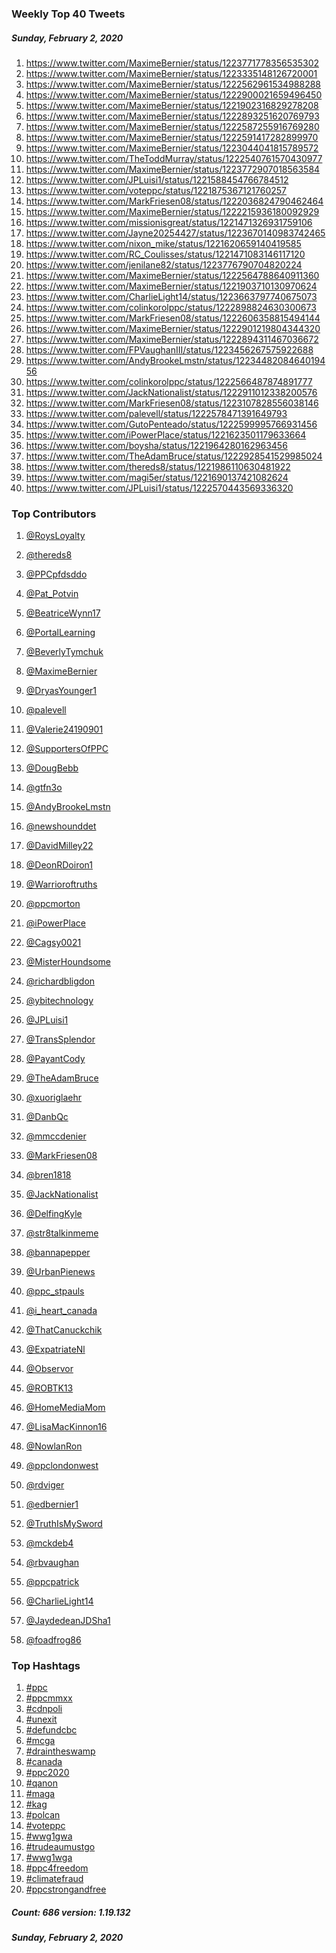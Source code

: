 ### Weekly Top 40 Tweets
##### Sunday, February 2, 2020
 1) https://www.twitter.com/MaximeBernier/status/1223771778356535302
 2) https://www.twitter.com/MaximeBernier/status/1223335148126720001
 3) https://www.twitter.com/MaximeBernier/status/1222562961534988288
 4) https://www.twitter.com/MaximeBernier/status/1222900021659496450
 5) https://www.twitter.com/MaximeBernier/status/1221902316829278208
 6) https://www.twitter.com/MaximeBernier/status/1222893251620769793
 7) https://www.twitter.com/MaximeBernier/status/1222587255916769280
 8) https://www.twitter.com/MaximeBernier/status/1222591417282899970
 9) https://www.twitter.com/MaximeBernier/status/1223044041815789572
10) https://www.twitter.com/TheToddMurray/status/1222540761570430977
11) https://www.twitter.com/MaximeBernier/status/1223772907018563584
12) https://www.twitter.com/JPLuisi1/status/1221588454766784512
13) https://www.twitter.com/voteppc/status/1221875367121760257
14) https://www.twitter.com/MarkFriesen08/status/1222036824790462464
15) https://www.twitter.com/MaximeBernier/status/1222215936180092929
16) https://www.twitter.com/missionisgreat/status/1221471326931759106
17) https://www.twitter.com/Jayne20254427/status/1223670140983742465
18) https://www.twitter.com/nixon_mike/status/1221620659140419585
19) https://www.twitter.com/RC_Coulisses/status/1221471083146117120
20) https://www.twitter.com/jenilane82/status/1223776790704820224
21) https://www.twitter.com/MaximeBernier/status/1222564788640911360
22) https://www.twitter.com/MaximeBernier/status/1221903710130970624
23) https://www.twitter.com/CharlieLight14/status/1223663797740675073
24) https://www.twitter.com/colinkorolppc/status/1222898824630300673
25) https://www.twitter.com/MarkFriesen08/status/1222606358815494144
26) https://www.twitter.com/MaximeBernier/status/1222901219804344320
27) https://www.twitter.com/MaximeBernier/status/1222894311467036672
28) https://www.twitter.com/FPVaughanIII/status/1223456267575922688
29) https://www.twitter.com/AndyBrookeLmstn/status/1223448208464019456
30) https://www.twitter.com/colinkorolppc/status/1222566487874891777
31) https://www.twitter.com/JackNationalist/status/1222911012338200576
32) https://www.twitter.com/MarkFriesen08/status/1223107828556038146
33) https://www.twitter.com/palevell/status/1222578471391649793
34) https://www.twitter.com/GutoPenteado/status/1222599995766931456
35) https://www.twitter.com/iPowerPlace/status/1221623501179633664
36) https://www.twitter.com/boysha/status/1221964280162963456
37) https://www.twitter.com/TheAdamBruce/status/1222928541529985024
38) https://www.twitter.com/thereds8/status/1221986110630481922
39) https://www.twitter.com/magi5er/status/1221690137421082624
40) https://www.twitter.com/JPLuisi1/status/1222570443569336320

### Top Contributors
  1) [@RoysLoyalty](https://www.twitter.com/RoysLoyalty)
  2) [@thereds8](https://www.twitter.com/thereds8)
  3) [@PPCpfdsddo](https://www.twitter.com/PPCpfdsddo)
  4) [@Pat_Potvin](https://www.twitter.com/Pat_Potvin)
  5) [@BeatriceWynn17](https://www.twitter.com/BeatriceWynn17)
  6) [@PortalLearning](https://www.twitter.com/PortalLearning)
  7) [@BeverlyTymchuk](https://www.twitter.com/BeverlyTymchuk)
  8) [@MaximeBernier](https://www.twitter.com/MaximeBernier)
  9) [@DryasYounger1](https://www.twitter.com/DryasYounger1)
 10) [@palevell](https://www.twitter.com/palevell)

 11) [@Valerie24190901](https://www.twitter.com/Valerie24190901)
 12) [@SupportersOfPPC](https://www.twitter.com/SupportersOfPPC)
 13) [@DougBebb](https://www.twitter.com/DougBebb)
 14) [@gtfn3o](https://www.twitter.com/gtfn3o)
 15) [@AndyBrookeLmstn](https://www.twitter.com/AndyBrookeLmstn)
 16) [@newshounddet](https://www.twitter.com/newshounddet)
 17) [@DavidMilley22](https://www.twitter.com/DavidMilley22)
 18) [@DeonRDoiron1](https://www.twitter.com/DeonRDoiron1)
 19) [@Warrioroftruths](https://www.twitter.com/Warrioroftruths)
 20) [@ppcmorton](https://www.twitter.com/ppcmorton)

 21) [@iPowerPlace](https://www.twitter.com/iPowerPlace)
 22) [@Cagsy0021](https://www.twitter.com/Cagsy0021)
 23) [@MisterHoundsome](https://www.twitter.com/MisterHoundsome)
 24) [@richardbligdon](https://www.twitter.com/richardbligdon)
 25) [@ybitechnology](https://www.twitter.com/ybitechnology)
 26) [@JPLuisi1](https://www.twitter.com/JPLuisi1)
 27) [@TransSplendor](https://www.twitter.com/TransSplendor)
 28) [@PayantCody](https://www.twitter.com/PayantCody)
 29) [@TheAdamBruce](https://www.twitter.com/TheAdamBruce)
 30) [@xuoriglaehr](https://www.twitter.com/xuoriglaehr)

 31) [@DanbQc](https://www.twitter.com/DanbQc)
 32) [@mmccdenier](https://www.twitter.com/mmccdenier)
 33) [@MarkFriesen08](https://www.twitter.com/MarkFriesen08)
 34) [@bren1818](https://www.twitter.com/bren1818)
 35) [@JackNationalist](https://www.twitter.com/JackNationalist)
 36) [@DelfingKyle](https://www.twitter.com/DelfingKyle)
 37) [@str8talkinmeme](https://www.twitter.com/str8talkinmeme)
 38) [@bannapepper](https://www.twitter.com/bannapepper)
 39) [@UrbanPienews](https://www.twitter.com/UrbanPienews)
 40) [@ppc_stpauls](https://www.twitter.com/ppc_stpauls)

 41) [@i_heart_canada](https://www.twitter.com/i_heart_canada)
 42) [@ThatCanuckchik](https://www.twitter.com/ThatCanuckchik)
 43) [@ExpatriateNl](https://www.twitter.com/ExpatriateNl)
 44) [@Observor](https://www.twitter.com/Observor)
 45) [@ROBTK13](https://www.twitter.com/ROBTK13)
 46) [@HomeMediaMom](https://www.twitter.com/HomeMediaMom)
 47) [@LisaMacKinnon16](https://www.twitter.com/LisaMacKinnon16)
 48) [@NowlanRon](https://www.twitter.com/NowlanRon)
 49) [@ppclondonwest](https://www.twitter.com/ppclondonwest)
 50) [@rdviger](https://www.twitter.com/rdviger)

 51) [@edbernier1](https://www.twitter.com/edbernier1)
 52) [@TruthIsMySword](https://www.twitter.com/TruthIsMySword)
 53) [@mckdeb4](https://www.twitter.com/mckdeb4)
 54) [@rbvaughan](https://www.twitter.com/rbvaughan)
 55) [@ppcpatrick](https://www.twitter.com/ppcpatrick)
 56) [@CharlieLight14](https://www.twitter.com/CharlieLight14)
 57) [@JaydedeanJDSha1](https://www.twitter.com/JaydedeanJDSha1)
 58) [@foadfrog86](https://www.twitter.com/foadfrog86)


### Top Hashtags

  1) [#ppc](https://www.twitter.com/hashtag/ppc)
  2) [#ppcmmxx](https://www.twitter.com/hashtag/ppcmmxx)
  3) [#cdnpoli](https://www.twitter.com/hashtag/cdnpoli)
  4) [#unexit](https://www.twitter.com/hashtag/unexit)
  5) [#defundcbc](https://www.twitter.com/hashtag/defundcbc)
  6) [#mcga](https://www.twitter.com/hashtag/mcga)
  7) [#draintheswamp](https://www.twitter.com/hashtag/draintheswamp)
  8) [#canada](https://www.twitter.com/hashtag/canada)
  9) [#ppc2020](https://www.twitter.com/hashtag/ppc2020)
 10) [#qanon](https://www.twitter.com/hashtag/qanon)
 11) [#maga](https://www.twitter.com/hashtag/maga)
 12) [#kag](https://www.twitter.com/hashtag/kag)
 13) [#polcan](https://www.twitter.com/hashtag/polcan)
 14) [#voteppc](https://www.twitter.com/hashtag/voteppc)
 15) [#wwg1gwa](https://www.twitter.com/hashtag/wwg1gwa)
 16) [#trudeaumustgo](https://www.twitter.com/hashtag/trudeaumustgo)
 17) [#wwg1wga](https://www.twitter.com/hashtag/wwg1wga)
 18) [#ppc4freedom](https://www.twitter.com/hashtag/ppc4freedom)
 19) [#climatefraud](https://www.twitter.com/hashtag/climatefraud)
 20) [#ppcstrongandfree](https://www.twitter.com/hashtag/ppcstrongandfree)

##### Count: 686	version: 1.19.132
##### Sunday, February 2, 2020

